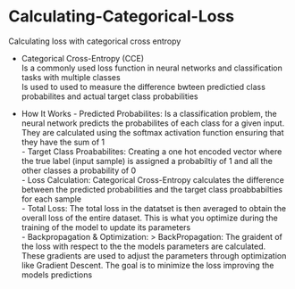 # Calculating-Categorical-Loss
Calculating loss with categorical cross entropy

- Categorical Cross-Entropy (CCE)    
    Is a commonly used loss function in neural networks and classification tasks with multiple classes  
    Is used to used to measure the difference bwteen predictied class probabilites and actual target class probabilities

- How It Works
      - Predicted Probabilites: Is a classification problem, the neural network predicts the probabilites of each class for a given input. They are calculated using the softmax activation function ensuring that they have the sum of 1    
      - Target Class Proababilites: Creating a one hot encoded vector where the true label (input sample) is assigned a probabiltiy of 1 and all the other classes a probability of 0    
      - Loss Calculation: Categorical Cross-Entropy calculates the difference between the predicted probabilities and the target class proabbabilties for each sample      
      - Total Loss:  The total loss in the datatset is then averaged to obtain the overall loss of the entire dataset. This is what you optimize during the training of the model to update its parameters    
      - Backpropagation & Optimization:
              > BackPropagation: The graident of the loss with respect to the the models parameters are calculated. These gradients are used to adjust the parameters through optimization like Gradient Descent. The goal is to minimize the loss improving the models predictions  
  
  
